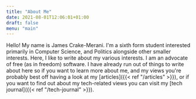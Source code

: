 ```yaml
---
title: "About Me"
date: 2021-08-01T12:06:01+01:00
draft: false
menu: "main"
---
```


Hello! My name is James Crake-Merani. I'm a sixth form student interested primarily in Computer Science, and Politics alongside other smaller interests. Here, I like to write about my various interests. I am an advocate of free (as in freedom) software. I have already run out of things to write about here so if you want to learn more about me, and my views you're probably best off having a look at my [articles]({{< ref "/articles" >}}), or if you want to find out about my tech-related views you can visit my [tech journal]({{< ref "/tech-journal" >}}).
